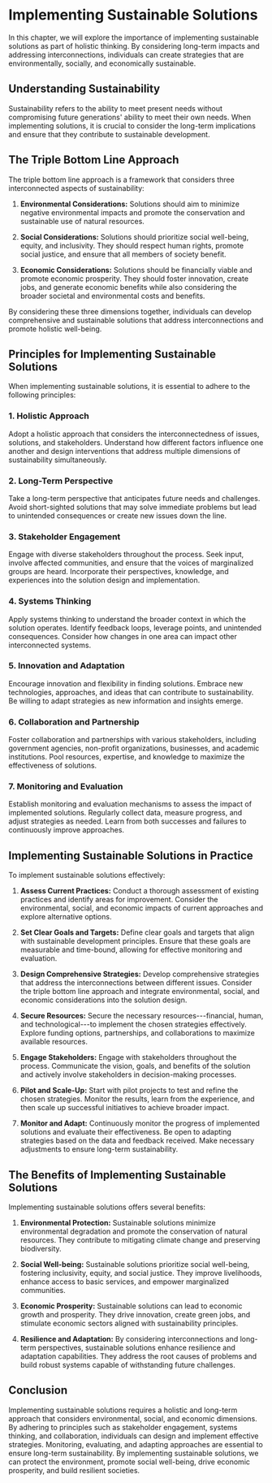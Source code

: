 Implementing Sustainable Solutions
=============================================

In this chapter, we will explore the importance of implementing sustainable solutions as part of holistic thinking. By considering long-term impacts and addressing interconnections, individuals can create strategies that are environmentally, socially, and economically sustainable.

Understanding Sustainability
----------------------------

Sustainability refers to the ability to meet present needs without compromising future generations' ability to meet their own needs. When implementing solutions, it is crucial to consider the long-term implications and ensure that they contribute to sustainable development.

The Triple Bottom Line Approach
-------------------------------

The triple bottom line approach is a framework that considers three interconnected aspects of sustainability:

1. **Environmental Considerations:** Solutions should aim to minimize negative environmental impacts and promote the conservation and sustainable use of natural resources.

2. **Social Considerations:** Solutions should prioritize social well-being, equity, and inclusivity. They should respect human rights, promote social justice, and ensure that all members of society benefit.

3. **Economic Considerations:** Solutions should be financially viable and promote economic prosperity. They should foster innovation, create jobs, and generate economic benefits while also considering the broader societal and environmental costs and benefits.

By considering these three dimensions together, individuals can develop comprehensive and sustainable solutions that address interconnections and promote holistic well-being.

Principles for Implementing Sustainable Solutions
-------------------------------------------------

When implementing sustainable solutions, it is essential to adhere to the following principles:

### 1. Holistic Approach

Adopt a holistic approach that considers the interconnectedness of issues, solutions, and stakeholders. Understand how different factors influence one another and design interventions that address multiple dimensions of sustainability simultaneously.

### 2. Long-Term Perspective

Take a long-term perspective that anticipates future needs and challenges. Avoid short-sighted solutions that may solve immediate problems but lead to unintended consequences or create new issues down the line.

### 3. Stakeholder Engagement

Engage with diverse stakeholders throughout the process. Seek input, involve affected communities, and ensure that the voices of marginalized groups are heard. Incorporate their perspectives, knowledge, and experiences into the solution design and implementation.

### 4. Systems Thinking

Apply systems thinking to understand the broader context in which the solution operates. Identify feedback loops, leverage points, and unintended consequences. Consider how changes in one area can impact other interconnected systems.

### 5. Innovation and Adaptation

Encourage innovation and flexibility in finding solutions. Embrace new technologies, approaches, and ideas that can contribute to sustainability. Be willing to adapt strategies as new information and insights emerge.

### 6. Collaboration and Partnership

Foster collaboration and partnerships with various stakeholders, including government agencies, non-profit organizations, businesses, and academic institutions. Pool resources, expertise, and knowledge to maximize the effectiveness of solutions.

### 7. Monitoring and Evaluation

Establish monitoring and evaluation mechanisms to assess the impact of implemented solutions. Regularly collect data, measure progress, and adjust strategies as needed. Learn from both successes and failures to continuously improve approaches.

Implementing Sustainable Solutions in Practice
----------------------------------------------

To implement sustainable solutions effectively:

1. **Assess Current Practices:** Conduct a thorough assessment of existing practices and identify areas for improvement. Consider the environmental, social, and economic impacts of current approaches and explore alternative options.

2. **Set Clear Goals and Targets:** Define clear goals and targets that align with sustainable development principles. Ensure that these goals are measurable and time-bound, allowing for effective monitoring and evaluation.

3. **Design Comprehensive Strategies:** Develop comprehensive strategies that address the interconnections between different issues. Consider the triple bottom line approach and integrate environmental, social, and economic considerations into the solution design.

4. **Secure Resources:** Secure the necessary resources---financial, human, and technological---to implement the chosen strategies effectively. Explore funding options, partnerships, and collaborations to maximize available resources.

5. **Engage Stakeholders:** Engage with stakeholders throughout the process. Communicate the vision, goals, and benefits of the solution and actively involve stakeholders in decision-making processes.

6. **Pilot and Scale-Up:** Start with pilot projects to test and refine the chosen strategies. Monitor the results, learn from the experience, and then scale up successful initiatives to achieve broader impact.

7. **Monitor and Adapt:** Continuously monitor the progress of implemented solutions and evaluate their effectiveness. Be open to adapting strategies based on the data and feedback received. Make necessary adjustments to ensure long-term sustainability.

The Benefits of Implementing Sustainable Solutions
--------------------------------------------------

Implementing sustainable solutions offers several benefits:

1. **Environmental Protection:** Sustainable solutions minimize environmental degradation and promote the conservation of natural resources. They contribute to mitigating climate change and preserving biodiversity.

2. **Social Well-being:** Sustainable solutions prioritize social well-being, fostering inclusivity, equity, and social justice. They improve livelihoods, enhance access to basic services, and empower marginalized communities.

3. **Economic Prosperity:** Sustainable solutions can lead to economic growth and prosperity. They drive innovation, create green jobs, and stimulate economic sectors aligned with sustainability principles.

4. **Resilience and Adaptation:** By considering interconnections and long-term perspectives, sustainable solutions enhance resilience and adaptation capabilities. They address the root causes of problems and build robust systems capable of withstanding future challenges.

Conclusion
----------

Implementing sustainable solutions requires a holistic and long-term approach that considers environmental, social, and economic dimensions. By adhering to principles such as stakeholder engagement, systems thinking, and collaboration, individuals can design and implement effective strategies. Monitoring, evaluating, and adapting approaches are essential to ensure long-term sustainability. By implementing sustainable solutions, we can protect the environment, promote social well-being, drive economic prosperity, and build resilient societies.

